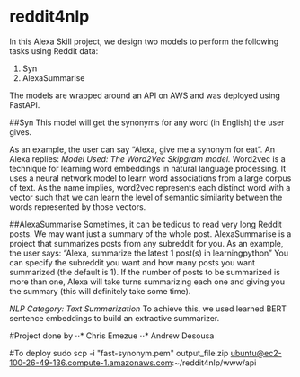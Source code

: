 # reddit4nlp

In this Alexa Skill project, we design two models to perform the following tasks using Reddit data:
1. Syn
2. AlexaSummarise

The models are wrapped around an API on AWS and was deployed using FastAPI.

##Syn
This model will get the synonyms for any word (in English) the user gives. 

As an example, the user can say “Alexa, give me a synonym for eat”.
An Alexa replies: 
*Model Used: The Word2Vec Skipgram model.*
Word2vec is a technique for learning word embeddings in natural language processing. It uses a neural network model to learn word associations from a large corpus of text. As the name implies, word2vec represents each distinct word with a vector such that we can learn the level of semantic similarity between the words represented by those vectors. 

##AlexaSummarise
Sometimes, it can be tedious to read very long Reddit posts. We may want just a summary of the whole post.
AlexaSummarise is a project that summarizes posts from any subreddit for you. 
As an example, the user says: “Alexa, summarize the latest 1 post(s) in learningpython”
You can specify the subreddit you want and how many posts you want summarized (the default is 1).
If the number of posts to be summarized is more than one, Alexa will take turns summarizing each one and giving you the summary (this will definitely take some time).

*NLP Category: Text Summarization*
To achieve this, we used learned BERT sentence embeddings to build an extractive summarizer.

#Project done by 
⋅⋅* Chris Emezue
⋅⋅* Andrew Desousa

#To deploy
sudo scp -i "fast-synonym.pem" output_file.zip ubuntu@ec2-100-26-49-136.compute-1.amazonaws.com:~/reddit4nlp/www/api
